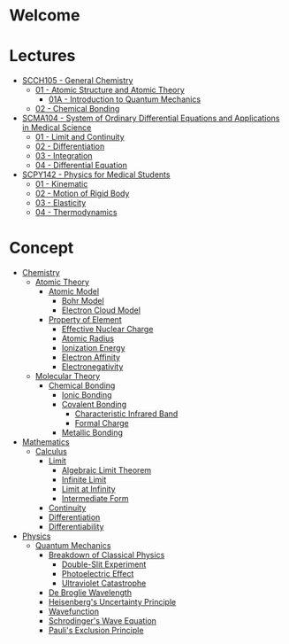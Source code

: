 # Welcome

# Lectures

* [SCCH105 - General Chemistry]()
  * [01 - Atomic Structure and Atomic Theory](00%20-%20Summary/SCCH105%20-%20General%20Chemistry/01%20-%20Atomic%20Structure%20and%20Atomic%20Theory.md)
    * [01A - Introduction to Quantum Mechanics](00%20-%20Summary/SCCH105%20-%20General%20Chemistry/01A%20-%20Introduction%20to%20Quantum%20Mechanics.md)
  * [02 - Chemical Bonding](00%20-%20Summary/SCCH105%20-%20General%20Chemistry/02%20-%20Chemical%20Bonding.md)
* [SCMA104 - System of Ordinary Differential Equations and Applications in Medical Science]()
  * [01 - Limit and Continuity](00%20-%20Summary/SCMA104%20-%20System%20of%20Ordinary%20Differential%20Equations%20and%20Applications%20in%20Medical%20Science/01%20-%20Limit%20and%20Continuity.md)
  * [02 - Differentiation](00%20-%20Summary/SCMA104%20-%20System%20of%20Ordinary%20Differential%20Equations%20and%20Applications%20in%20Medical%20Science/02%20-%20Differentiation.md)
  * [03 - Integration](00%20-%20Summary/SCMA104%20-%20System%20of%20Ordinary%20Differential%20Equations%20and%20Applications%20in%20Medical%20Science/03%20-%20Integration.md)
  * [04 - Differential Equation](00%20-%20Summary/SCMA104%20-%20System%20of%20Ordinary%20Differential%20Equations%20and%20Applications%20in%20Medical%20Science/04%20-%20Differential%20Equation.md)
* [SCPY142 - Physics for Medical Students]()
  * [01 - Kinematic](00%20-%20Summary/SCPY142%20-%20Physics%20for%20Medical%20Students/01%20-%20Kinematic.md)
  * [02 - Motion of Rigid Body](00%20-%20Summary/SCPY142%20-%20Physics%20for%20Medical%20Students/02%20-%20Motion%20of%20Rigid%20Body.md)
  * [03 - Elasticity](00%20-%20Summary/SCPY142%20-%20Physics%20for%20Medical%20Students/03%20-%20Elasticity.md)
  * [04 - Thermodynamics](00%20-%20Summary/SCPY142%20-%20Physics%20for%20Medical%20Students/04%20-%20Thermodynamics.md)

# Concept

* [Chemistry]()
  * [Atomic Theory]()
    * [Atomic Model](01%20-%20Concept/Chemistry/Atomic%20Theory/Atomic%20Model/Atomic%20Model.md)
      * [Bohr Model](01%20-%20Concept/Chemistry/Atomic%20Theory/Atomic%20Model/Bohr%20Model.md)
      * [Electron Cloud Model](01%20-%20Concept/Chemistry/Atomic%20Theory/Atomic%20Model/Electron%20Cloud%20Model.md)
    * [Property of Element](01%20-%20Concept/Chemistry/Atomic%20Theory/Property%20of%20Element/Property%20of%20Element.md)
      * [Effective Nuclear Charge](01%20-%20Concept/Chemistry/Atomic%20Theory/Property%20of%20Element/Effective%20Nuclear%20Charge.md)
      * [Atomic Radius](01%20-%20Concept/Chemistry/Atomic%20Theory/Property%20of%20Element/Atomic%20Radius.md)
      * [Ionization Energy](01%20-%20Concept/Chemistry/Atomic%20Theory/Property%20of%20Element/Ionization%20Energy.md)
      * [Electron Affinity](01%20-%20Concept/Chemistry/Atomic%20Theory/Property%20of%20Element/Electron%20Affinity.md)
      * [Electronegativity](01%20-%20Concept/Chemistry/Atomic%20Theory/Property%20of%20Element/Electronegativity.md)
  * [Molecular Theory]()
    * [Chemical Bonding]()
      * [Ionic Bonding](01%20-%20Concept/Chemistry/Molecular%20Theory/Chemical%20Bonding/Ionic%20Bonding.md)
      * [Covalent Bonding](01%20-%20Concept/Chemistry/Molecular%20Theory/Chemical%20Bonding/Covalent%20Bonding/Covalent%20Bonding.md)
        * [Characteristic Infrared Band](01%20-%20Concept/Chemistry/Molecular%20Theory/Chemical%20Bonding/Covalent%20Bonding/Characteristic%20Infrared%20Band.md)
        * [Formal Charge](01%20-%20Concept/Chemistry/Molecular%20Theory/Chemical%20Bonding/Covalent%20Bonding/Formal%20Charge.md)
      * [Metallic Bonding](01%20-%20Concept/Chemistry/Molecular%20Theory/Chemical%20Bonding/Metallic%20Bonding.md)
* [Mathematics]()
  * [Calculus]()
    * [Limit](01%20-%20Concept/Mathematics/Calculus/Limit.md)
      * [Algebraic Limit Theorem](01%20-%20Concept/Mathematics/Calculus/Algebraic%20Limit%20Theorem.md)
      * [Infinite Limit](01%20-%20Concept/Mathematics/Calculus/Infinite%20Limit.md)
      * [Limit at Infinity](01%20-%20Concept/Mathematics/Calculus/Limit%20at%20Infinity.md)
      * [Intermediate Form](01%20-%20Concept/Mathematics/Calculus/Intermediate%20Form.md)
    * [Continuity](01%20-%20Concept/Mathematics/Calculus/Continuity.md)
    * [Differentiation](01%20-%20Concept/Mathematics/Calculus/Differentiation.md)
    * [Differentiability](01%20-%20Concept/Mathematics/Calculus/Differentiability.md)
* [Physics]()
  * [Quantum Mechanics]()
    * [Breakdown of Classical Physics]()
      * [Double-Slit Experiment](01%20-%20Concept/Physics/Quantum%20Mechanics/Breakdown%20of%20Classical%20Physics/Double-Slit%20Experiment.md)
      * [Photoelectric Effect](01%20-%20Concept/Physics/Quantum%20Mechanics/Breakdown%20of%20Classical%20Physics/Photoelectric%20Effect.md)
      * [Ultraviolet Catastrophe](01%20-%20Concept/Physics/Quantum%20Mechanics/Breakdown%20of%20Classical%20Physics/Ultraviolet%20Catastrophe.md)
    * [De Broglie Wavelength](01%20-%20Concept/Physics/Quantum%20Mechanics/De%20Broglie%20Wavelength.md)
    * [Heisenberg's Uncertainty Principle](01%20-%20Concept/Physics/Quantum%20Mechanics/Heisenberg's%20Uncertainty%20Principle.md)
    * [Wavefunction](01%20-%20Concept/Physics/Quantum%20Mechanics/Wavefunction.md)
    * [Schrodinger's Wave Equation](01%20-%20Concept/Physics/Quantum%20Mechanics/Schrodinger's%20Wave%20Equation.md)
    * [Pauli's Exclusion Principle](01%20-%20Concept/Physics/Quantum%20Mechanics/Pauli's%20Exclusion%20Principle.md)
